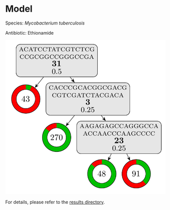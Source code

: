 
# Model

Species: *Mycobacterium tuberculosis*

Antibiotic: Ethionamide

<a href="./model.pdf"><img src="./model.png" /></a>

For details, please refer to the [results directory](../../../../../results/cart_b/mycobacterium%20tuberculosis/ethionamide/repeat_5/).

